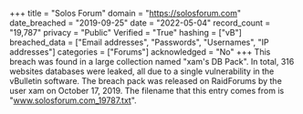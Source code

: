 +++
title = "Solos Forum"
domain = "https://solosforum.com"
date_breached = "2019-09-25"
date = "2022-05-04"
record_count = "19,787"
privacy = "Public"
Verified = "True"
hashing = ["vB"]
breached_data = ["Email addresses", "Passwords", "Usernames", "IP addresses"]
categories = ["Forums"]
acknowledged = "No"
+++
This breach was found in a large collection named "xam's DB Pack". In total, 316 websites databases were leaked, all due to a single vulnerability in the vBulletin software. The breach pack was released on RaidForums by the user xam on October 17, 2019. The filename that this entry comes from is "www.solosforum.com_19787.txt".
